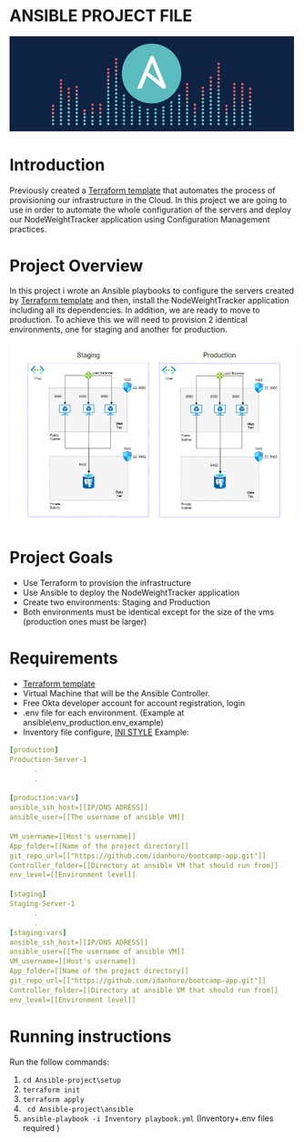 # ANSIBLE PROJECT FILE

<img src="./images/ansible.gif" width="500"/>

# Introduction

Previously created a [Terraform template](https://github.com/idanhoro/Terraform-project) that automates the process of provisioning our infrastructure in the Cloud.
In this project we are going to use in order to automate the whole configuration of the servers and
deploy our NodeWeightTracker application using Configuration Management practices.

# Project Overview

In this project i wrote  an Ansible playbooks to configure the servers created by [Terraform template](https://github.com/idanhoro/Terraform-project) and then, install the NodeWeightTracker application including all its dependencies.
In addition, we are ready to move to production. To achieve this we will need to provision 2 identical environments, one for staging and another for production.

<img src="./images/project_overview.png" width="700"/>

# Project Goals

- Use Terraform to provision the infrastructure
- Use Ansible to deploy the NodeWeightTracker application
- Create two environments: Staging and Production
- Both environments must be identical except for the size of the vms (production ones must be larger)

# Requirements

- [Terraform template](https://github.com/idanhoro/Terraform-project)
- Virtual Machine that will be the Ansible Controller.
- Free Okta developer account for account registration, login
- .env file for each environment. (Example at ansible\env_production\.env_example)
- Inventory file configure, [INI STYLE](https://docs.ansible.com/ansible/latest/collections/ansible/builtin/ini_inventory.html) Example:
```yaml
[production]
Production-Server-1 
      .
      .
  
[production:vars]
ansible_ssh_host=[[IP/DNS ADRESS]]
ansible_user=[[The username of ansible VM]]

VM_username=[[Host's username]]
App_folder=[[Name of the project directory]]
git_repo_url=[["https://github.com/idanhoro/bootcamp-app.git"]]
Controller_folder=[[Directory at ansible VM that should run from]]
env_level=[[Environment level]]

[staging]
Staging-Server-1
      .
      .
[staging:vars]
ansible_ssh_host=[[IP/DNS ADRESS]]
ansible_user=[[The username of ansible VM]]
VM_username=[[Host's username]]
App_folder=[[Name of the project directory]]
git_repo_url=[["https://github.com/idanhoro/bootcamp-app.git"]]
Controller_folder=[[Directory at ansible VM that should run from]]
env_level=[[Environment level]]
```


# Running instructions
Run the follow commands:
1) ```cd Ansible-project\setup```
2) ```terraform init```
3) ```terraform apply```
4) ``` cd Ansible-project\ansible```
5) ```ansible-playbook -i Inventory playbook.yml``` (Inventory+.env files required )
